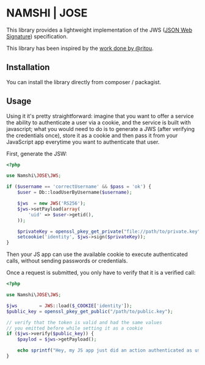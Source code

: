 # NAMSHI | JOSE

This library provides a lightweight
implementation of the JWS
([JSON Web Signature](http://tools.ietf.org/html/draft-jones-json-web-signature-04)) specification.

This library has been inspired by the
[work done by @ritou](https://github.com/ritou/php-Akita_JOSE).

## Installation

You can install the library directly from
composer / packagist.

## Usage

Using it it's pretty straightforward:
imagine that you want to offer a service
the ability to authenticate a user via
a cookie, and the service is built with
javascript; what you would need to do is
to generate a JWS (after verifying the
credentials once), store it as a cookie
and then pass it from your JavaScript app
everytime you want to authenticate that
user.

First, generate the JSW:

``` php
<?php

use Namshi\JOSE\JWS;

if ($username == 'correctUsername' && $pass = 'ok') {
	$user = Db::loadUserByUsername($username);

	$jws  = new JWS('RS256');
	$jws->setPayload(array(
		'uid' => $user->getid(),
	));

    $privateKey = openssl_pkey_get_private("file://path/to/private.key", self::SSL_KEY_PASSPHRASE);;
    setcookie('identity', $jws->sign($privateKey));
}
```

Then your JS app can use the available cookie to execute
authenticated calls, without sending passwords or credentials.

Once a request is submitted, you only have to verify that it
is a verified call:

``` php
<?php

use Namshi\JOSE\JWS;

$jws        = JWS::load($_COOKIE['identity']);
$public_key = openssl_pkey_get_public("/path/to/public.key");

// verify that the token is valid and had the same values
// you emitted before while setting it as a cookie
if ($jws->verify($public_key)) {
	$paylod = $jws->getPayload();

	echo sprintf("Hey, my JS app just did an action authenticated as user #%s", $payload['id']);
}
```